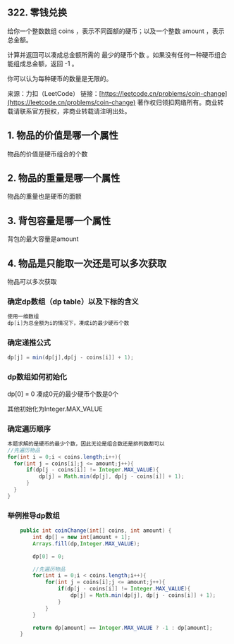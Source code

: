 ## 322. 零钱兑换

给你一个整数数组 coins ，表示不同面额的硬币；以及一个整数 amount ，表示总金额。

计算并返回可以凑成总金额所需的 最少的硬币个数 。如果没有任何一种硬币组合能组成总金额，返回 -1 。

你可以认为每种硬币的数量是无限的。

来源：力扣（LeetCode）
链接：[https://leetcode.cn/problems/coin-change](https://leetcode.cn/problems/coin-change)
著作权归领扣网络所有。商业转载请联系官方授权，非商业转载请注明出处。



## 1. 物品的价值是哪一个属性

物品的价值是硬币组合的个数

## 2. 物品的重量是哪一个属性

物品的重量也是硬币的面额

## 3. 背包容量是哪一个属性

背包的最大容量是amount

## 4. 物品是只能取一次还是可以多次获取

物品可以多次获取



### 确定dp数组（dp table）以及下标的含义

```Java
使用一维数组
dp[i]为总金额为i的情况下，凑成i的最少硬币个数
```

### 确定递推公式

```Java
dp[j] = min(dp[j],dp[j - coins[i]] + 1);
```

### dp数组如何初始化

dp[0] = 0  凑成0元的最少硬币个数是0个

其他初始化为Integer.MAX_VALUE

### 确定遍历顺序

```Java
本题求解的是硬币的最少个数，因此无论是组合数还是排列数都可以
//先遍历物品
for(int i = 0;i < coins.length;i++){
  for(int j = coins[i];j <= amount;j++){
      if(dp[j - coins[i]] != Integer.MAX_VALUE){
          dp[j] = Math.min(dp[j], dp[j - coins[i]] + 1);
      }
  }
}
```

### 举例推导dp数组



```Java
    public int coinChange(int[] coins, int amount) {
        int dp[] = new int[amount + 1];
        Arrays.fill(dp,Integer.MAX_VALUE);

        dp[0] = 0;

        //先遍历物品
        for(int i = 0;i < coins.length;i++){
            for(int j = coins[i];j <= amount;j++){
                if(dp[j - coins[i]] != Integer.MAX_VALUE){
                    dp[j] = Math.min(dp[j], dp[j - coins[i]] + 1);
                }
            }
        }

        return dp[amount] == Integer.MAX_VALUE ? -1 : dp[amount];
    }
```
